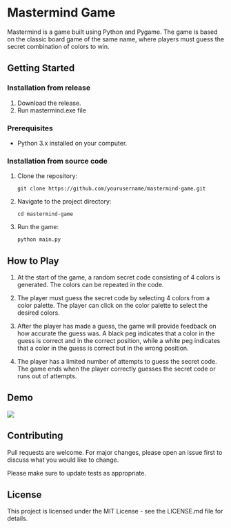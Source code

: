 # Mastermind Game

Mastermind is a game built using Python and Pygame. The game is based on the classic board game of the same name, where players must guess the secret combination of colors to win.

## Getting Started

### Installation from release

1. Download the release. 
2. Run mastermind.exe file

### Prerequisites

- Python 3.x installed on your computer.

### Installation from source code

1. Clone the repository:

   ```
   git clone https://github.com/yourusername/mastermind-game.git
   ```

2. Navigate to the project directory:

   ```
   cd mastermind-game
   ```

3. Run the game:

   ```
   python main.py
   ```

## How to Play

1. At the start of the game, a random secret code consisting of 4 colors is generated. The colors can be repeated in the code.

2. The player must guess the secret code by selecting 4 colors from a color palette. The player can click on the color palette to select the desired colors.

3. After the player has made a guess, the game will provide feedback on how accurate the guess was. A black peg indicates that a color in the guess is correct and in the correct position, while a white peg indicates that a color in the guess is correct but in the wrong position.

4. The player has a limited number of attempts to guess the secret code. The game ends when the player correctly guesses the secret code or runs out of attempts.

## Demo

![](https://github.com/HermanPlay/Mastermind-game/blob/main/demo.gif)

## Contributing

Pull requests are welcome. For major changes, please open an issue first to discuss what you would like to change.

Please make sure to update tests as appropriate.

## License

This project is licensed under the MIT License - see the LICENSE.md file for details.



    


